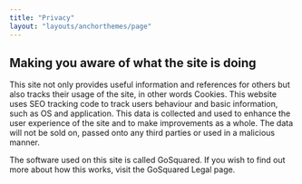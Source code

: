 ```yaml
---
title: "Privacy"
layout: "layouts/anchorthemes/page"
---
```


## Making you aware of what the site is doing
This site not only provides useful information and references for others but also tracks their usage of the site, in other words Cookies. This website uses SEO tracking code to track users behaviour and basic information, such as OS and application. This data is collected and used to enhance the user experience of the site and to make improvements as a whole. The data will not be sold on, passed onto any third parties or used in a malicious manner.

The software used on this site is called GoSquared. If you wish to find out more about how this works, visit the GoSquared Legal page.
